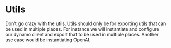 # Utils

Don't go crazy with the utils. Utils should only be for exporting utils that can be used in multiple places. For instance we will instantiate and configure our dynamo client and export that to be used in multiple places. Another use case would be instantiating OpenAI.